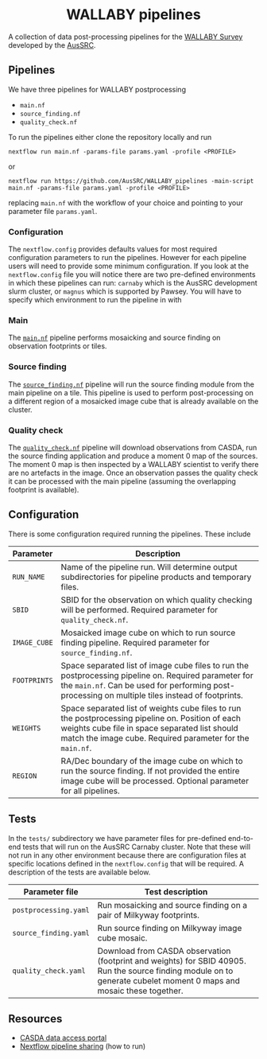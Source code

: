 
<h1 align="center">WALLABY pipelines</h1>

A collection of data post-processing pipelines for the [WALLABY Survey](https://www.atnf.csiro.au/research/WALLABY/) developed by the [AusSRC](https://aussrc.org).

## Pipelines

We have three pipelines for WALLABY postprocessing

- `main.nf`
- `source_finding.nf`
- `quality_check.nf`

To run the pipelines either clone the repository locally and run

```
nextflow run main.nf -params-file params.yaml -profile <PROFILE>
```

or

```
nextflow run https://github.com/AusSRC/WALLABY_pipelines -main-script main.nf -params-file params.yaml -profile <PROFILE>
```

replacing `main.nf` with the workflow of your choice and pointing to your parameter file `params.yaml`.

### Configuration

The `nextflow.config` provides defaults values for most required configuration parameters to run the pipelines. However for each pipeline users will need to provide some minimum configuration. If you look at the `nextflow.config` file you will notice there are two pre-defined environments in which these pipelines can run: `carnaby` which is the AusSRC development slurm cluster, or `magnus` which is supported by Pawsey. You will have to specify which environment to run the pipeline in with

### Main

The [`main.nf`](main.nf) pipeline performs mosaicking and source finding on observation footprints or tiles.

### Source finding

The [`source_finding.nf`](source_finding.nf) pipeline will run the source finding module from the main pipeline on a tile. This pipeline is used to perform post-processing on a different region of a mosaicked image cube that is already available on the cluster.

### Quality check

The [`quality_check.nf`](quality_check.nf) pipeline will download observations from CASDA, run the source finding application and produce a moment 0 map of the sources. The moment 0 map is then inspected by a WALLABY scientist to verify there are no artefacts in the image. Once an observation passes the quality check it can be processed with the main pipeline (assuming the overlapping footprint is available).

## Configuration

There is some configuration required running the pipelines. These include

| Parameter | Description |
| -- | -- |
| `RUN_NAME` | Name of the pipeline run. Will determine output subdirectories for pipeline products and temporary files. |
| `SBID` | SBID for the observation on which quality checking will be performed. Required parameter for `quality_check.nf`. |
| `IMAGE_CUBE` | Mosaicked image cube on which to run source finding pipeline. Required parameter for `source_finding.nf`. |
| `FOOTPRINTS` | Space separated list of image cube files to run the postprocessing pipeline on. Required parameter for the `main.nf`. Can be used for performing post-processing on multiple tiles instead of footprints. |
| `WEIGHTS` | Space separated list of weights cube files to run the postprocessing pipeline on. Position of each weights cube file in space separated list should match the image cube. Required parameter for the `main.nf`.|
| `REGION` | RA/Dec boundary of the image cube on which to run the source finding. If not provided the entire image cube will be processed. Optional parameter for all pipelines. |

## Tests

In the `tests/` subdirectory we have parameter files for pre-defined end-to-end tests that will run on the AusSRC Carnaby cluster. Note that these will not run in any other environment because there are configuration files at specific locations defined in the `nextflow.config` that will be required. A description of the tests are available below.

| Parameter file | Test description |
| -- | -- |
| `postprocessing.yaml` | Run mosaicking and source finding on a pair of Milkyway footprints. |
| `source_finding.yaml` | Run source finding on Milkyway image cube mosaic. |
| `quality_check.yaml` | Download from CASDA observation (footprint and weights) for SBID 40905. Run the source finding module on to generate cubelet moment 0 maps and mosaic these together. |

## Resources

- [CASDA data access portal](https://data.csiro.au/collections/domain/casdaObservation/search/)
- [Nextflow pipeline sharing](https://www.nextflow.io/docs/latest/sharing.html) (how to run)